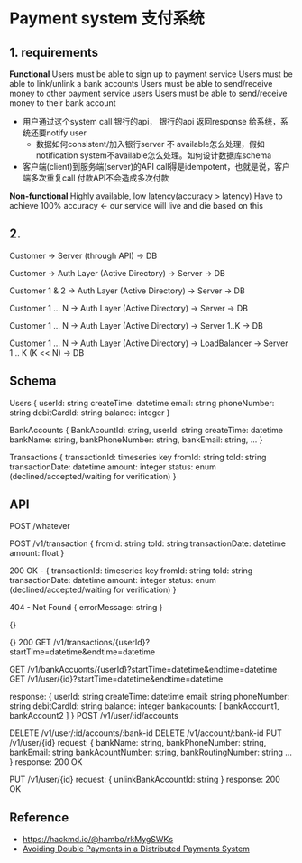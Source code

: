 # Payment system 支付系统

## 1. requirements
**Functional**
Users must be able to sign up to payment service
Users must be able to link/unlink a bank accounts
Users must be able to send/receive money to other payment service users
Users must be able to send/receive money to their bank account
- 用户通过这个system call 银行的api， 银行的api 返回response 给系统，系统还要notify user
  - 数据如何consistent/加入银行server 不 available怎么处理，假如notification system不available怎么处理。如何设计数据库schema
- 客户端(client)到服务端(server)的API call得是idempotent，也就是说，客户端多次重复call 付款API不会造成多次付款

**Non-functional**
Highly available, low latency(accuracy > latency)
Have to achieve 100% accuracy <- our service will live and die based on this


## 2. 

Customer -> Server (through API) -> DB

Customer -> Auth Layer (Active Directory) -> Server -> DB

Customer 1 & 2 -> Auth Layer (Active Directory) -> Server -> DB

Customer 1 … N -> Auth Layer (Active Directory) -> Server -> DB

Customer 1 … N -> Auth Layer (Active Directory) -> Server 1..K -> DB

Customer 1 … N -> Auth Layer (Active Directory) -> LoadBalancer -> Server 1 .. K (K << N) -> DB


## Schema
Users
{
userId: string
createTime: datetime
email: string
phoneNumber: string
debitCardId: string
balance: integer
}

BankAccounts
{
BankAcountId: string,
userId: string
createTime: datetime
bankName: string,
bankPhoneNumber: string,
bankEmail: string,
…
}

Transactions
{
transactionId: timeseries key
fromId: string
toId: string
transactionDate: datetime
amount: integer
status: enum (declined/accepted/waiting for verification)
}


## API
POST /whatever

POST /v1/transaction
{
fromId: string
toId: string
transactionDate: datetime
amount: float
}

200 OK -
{
transactionId: timeseries key
fromId: string
toId: string
transactionDate: datetime
amount: integer
status: enum (declined/accepted/waiting for verification)
}

404 - Not Found
{
errorMessage: string
}

{}

{} 200
GET /v1/transactions/{userId}?startTime=datetime&endtime=datetime

GET /v1/bankAccuonts/{userId}?startTime=datetime&endtime=datetime
GET /v1/user/{id}?startTime=datetime&endtime=datetime

response:
{
userId: string
createTime: datetime
email: string
phoneNumber: string
debitCardId: string
balance: integer
bankacounts: [
bankAccount1,
bankAccount2
]
}
POST /v1/user/:id/accounts

DELETE /v1/user/:id/accounts/:bank-id
DELETE /v1/account/:bank-id
PUT /v1/user/{id}
request:
{
bankName: string,
bankPhoneNumber: string,
bankEmail: string
bankAcountNumber: string,
bankRoutingNumber: string
…
}
response:
200 OK

PUT /v1/user/{id}
request:
{
unlinkBankAccountId: string
}
response: 200 OK


## Reference
- https://hackmd.io/@hambo/rkMygSWKs
- [Avoiding Double Payments in a Distributed Payments System](https://medium.com/airbnb-engineering/avoiding-double-payments-in-a-distributed-payments-system-2981f6b070bb)